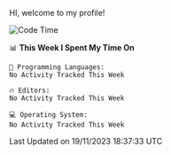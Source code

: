 HI, welcome to my profile!
<!--START_SECTION:waka-->
![Code Time](http://img.shields.io/badge/Code%20Time-1%2C795%20hrs%2047%20mins-blue)

📊 **This Week I Spent My Time On** 

```text
💬 Programming Languages: 
No Activity Tracked This Week

🔥 Editors: 
No Activity Tracked This Week

💻 Operating System: 
No Activity Tracked This Week
```


 Last Updated on 19/11/2023 18:37:33 UTC
<!--END_SECTION:waka-->
